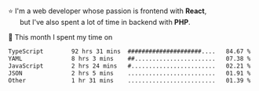 ⭐ I'm a web developer whose passion is frontend with <b>React</b>,<br/>
&nbsp; &nbsp; &nbsp; but I've also spent a lot of time in backend with <b>PHP</b>.

📅 This month I spent my time on

<!--START_SECTION:waka-->

```txt
TypeScript        92 hrs 31 mins  #####################....   84.67 %
YAML              8 hrs 3 mins    ##.......................   07.38 %
JavaScript        2 hrs 24 mins   #........................   02.21 %
JSON              2 hrs 5 mins    .........................   01.91 %
Other             1 hr 31 mins    .........................   01.39 %
```

<!--END_SECTION:waka-->
